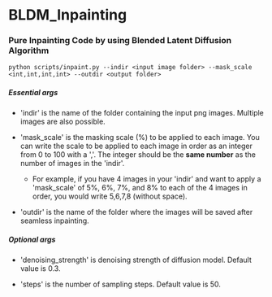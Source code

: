 # BLDM_Inpainting
### Pure Inpainting Code by using Blended Latent Diffusion Algorithm


```
python scripts/inpaint.py --indir <input image folder> --mask_scale <int,int,int,int> --outdir <output folder>
```

##### Essential args

- 'indir' is the name of the folder containing the input png images. Multiple images are also possible.


- 'mask_scale' is the masking scale (%) to be applied to each image. You can write the scale to be applied to each image in order as an integer from 0 to 100 with a ','. The integer should be the **same number** as the number of images in the 'indir'.
  -  For example, if you have 4 images in your 'indir' and want to apply a 'mask_scale' of 5%, 6%, 7%, and 8% to each of the 4 images in order, you would write 5,6,7,8 (without space).

  
- 'outdir' is the name of the folder where the images will be saved after seamless inpainting.


##### Optional args

  
- 'denoising_strength' is denoising strength of diffusion model. Default value is 0.3.


- 'steps' is the number of sampling steps. Default value is 50.
